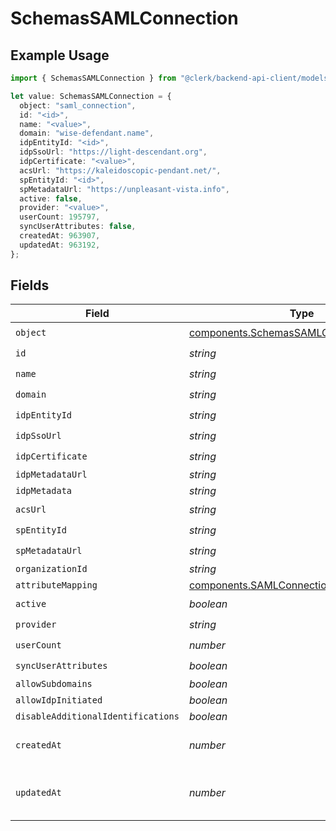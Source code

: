 # SchemasSAMLConnection

## Example Usage

```typescript
import { SchemasSAMLConnection } from "@clerk/backend-api-client/models/components";

let value: SchemasSAMLConnection = {
  object: "saml_connection",
  id: "<id>",
  name: "<value>",
  domain: "wise-defendant.name",
  idpEntityId: "<id>",
  idpSsoUrl: "https://light-descendant.org",
  idpCertificate: "<value>",
  acsUrl: "https://kaleidoscopic-pendant.net/",
  spEntityId: "<id>",
  spMetadataUrl: "https://unpleasant-vista.info",
  active: false,
  provider: "<value>",
  userCount: 195797,
  syncUserAttributes: false,
  createdAt: 963907,
  updatedAt: 963192,
};
```

## Fields

| Field                                                                                                  | Type                                                                                                   | Required                                                                                               | Description                                                                                            |
| ------------------------------------------------------------------------------------------------------ | ------------------------------------------------------------------------------------------------------ | ------------------------------------------------------------------------------------------------------ | ------------------------------------------------------------------------------------------------------ |
| `object`                                                                                               | [components.SchemasSAMLConnectionObject](../../models/components/schemassamlconnectionobject.md)       | :heavy_check_mark:                                                                                     | N/A                                                                                                    |
| `id`                                                                                                   | *string*                                                                                               | :heavy_check_mark:                                                                                     | N/A                                                                                                    |
| `name`                                                                                                 | *string*                                                                                               | :heavy_check_mark:                                                                                     | N/A                                                                                                    |
| `domain`                                                                                               | *string*                                                                                               | :heavy_check_mark:                                                                                     | N/A                                                                                                    |
| `idpEntityId`                                                                                          | *string*                                                                                               | :heavy_check_mark:                                                                                     | N/A                                                                                                    |
| `idpSsoUrl`                                                                                            | *string*                                                                                               | :heavy_check_mark:                                                                                     | N/A                                                                                                    |
| `idpCertificate`                                                                                       | *string*                                                                                               | :heavy_check_mark:                                                                                     | N/A                                                                                                    |
| `idpMetadataUrl`                                                                                       | *string*                                                                                               | :heavy_minus_sign:                                                                                     | N/A                                                                                                    |
| `idpMetadata`                                                                                          | *string*                                                                                               | :heavy_minus_sign:                                                                                     | N/A                                                                                                    |
| `acsUrl`                                                                                               | *string*                                                                                               | :heavy_check_mark:                                                                                     | N/A                                                                                                    |
| `spEntityId`                                                                                           | *string*                                                                                               | :heavy_check_mark:                                                                                     | N/A                                                                                                    |
| `spMetadataUrl`                                                                                        | *string*                                                                                               | :heavy_check_mark:                                                                                     | N/A                                                                                                    |
| `organizationId`                                                                                       | *string*                                                                                               | :heavy_minus_sign:                                                                                     | N/A                                                                                                    |
| `attributeMapping`                                                                                     | [components.SAMLConnectionAttributeMapping](../../models/components/samlconnectionattributemapping.md) | :heavy_minus_sign:                                                                                     | N/A                                                                                                    |
| `active`                                                                                               | *boolean*                                                                                              | :heavy_check_mark:                                                                                     | N/A                                                                                                    |
| `provider`                                                                                             | *string*                                                                                               | :heavy_check_mark:                                                                                     | N/A                                                                                                    |
| `userCount`                                                                                            | *number*                                                                                               | :heavy_check_mark:                                                                                     | N/A                                                                                                    |
| `syncUserAttributes`                                                                                   | *boolean*                                                                                              | :heavy_check_mark:                                                                                     | N/A                                                                                                    |
| `allowSubdomains`                                                                                      | *boolean*                                                                                              | :heavy_minus_sign:                                                                                     | N/A                                                                                                    |
| `allowIdpInitiated`                                                                                    | *boolean*                                                                                              | :heavy_minus_sign:                                                                                     | N/A                                                                                                    |
| `disableAdditionalIdentifications`                                                                     | *boolean*                                                                                              | :heavy_minus_sign:                                                                                     | N/A                                                                                                    |
| `createdAt`                                                                                            | *number*                                                                                               | :heavy_check_mark:                                                                                     | Unix timestamp of creation.<br/>                                                                       |
| `updatedAt`                                                                                            | *number*                                                                                               | :heavy_check_mark:                                                                                     | Unix timestamp of last update.<br/>                                                                    |